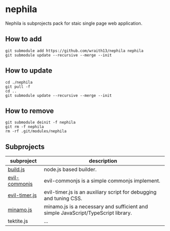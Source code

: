 # nephila

Nephila is subprojects pack for staic single page web application.

## How to add

```shell
git submodule add https://github.com/wraith13/nephila nephila
git submodule update --recursive --merge --init
```

## How to update

```shell
cd ./nephila
git pull -f
cd ..
git submodule update --recursive --merge --init
```

## How to remove

```shell
git submodule deinit -f nephila
git rm -f nephila
rm -rf .git/modules/nephila
```

## Subprojects

|subproject|description|
|---|---|
|[build.js](https://github.com/wraith13/build.js)|node.js based builder.|
|[evil-commonjs](https://github.com/wraith13/evil-commonjs)|evil-commonjs is a simple commonjs implement.|
|[evil-timer.js](https://github.com/wraith13/evil-timer.js)|evil-timer.js is an auxiliary script for debugging and tuning CSS.|
|[minamo.js](https://github.com/wraith13/minamo.js)|minamo.js is a necessary and sufficient and simple JavaScript/TypeScript library.|
|tektite.js|...|
